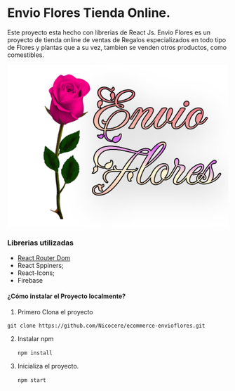 # Envio Flores Tienda Online.

Este proyecto esta hecho con librerias de React Js.
Envio Flores es un proyecto de tienda online de ventas de Regalos especializados en todo tipo de Flores y plantas
que a su vez, tambien se venden otros productos, como comestibles.

![logo-principal](public/assets/imagenes/logo-envio-flores.png)

### Librerias utilizadas

- [React Router Dom](https://reactrouter.com/en/main)
- React Sppiners;
- React-Icons;
- Firebase


#### ¿Cómo instalar el Proyecto localmente?

1. Primero Clona el proyecto
```
git clone https://github.com/Nicocere/ecommerce-envioflores.git 
```
2. Instalar npm 

    `npm install`


3. Inicializa el proyecto.

    `npm start`


